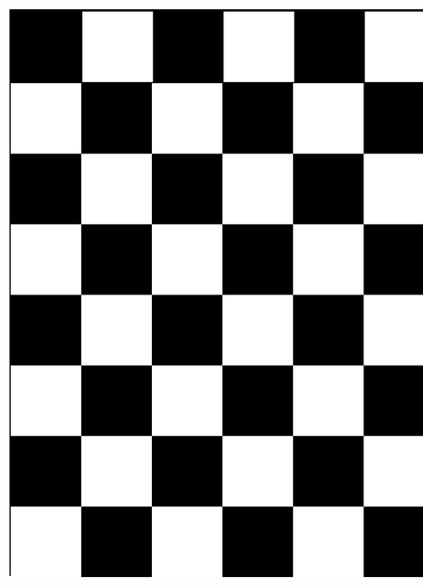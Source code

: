 <html>
<head>
<style>
#outer
{
height:1000px;
width:1000px;
border:2px solid black;
margin:auto;
}
#box1{
height:125px;
width:1000px;
border:2px solid black;
  }
#box2{
height:125px;
width:125px;
background-color:black;
float:left;
  }
#box3{
height:125px;
width:125px;
background-color:white;
float:left;
}
#box4{
height:125px;
width:125px;
background-color:black;
float:left;
}
#box5{
height:125px;
width:125px;
background-color:white;
float:left;
   }
#box6{
height:125px;
width:125px;
background-color:black;
float:left;
   }
#box7{
height:125px;
width:125px;
background-color:white;
float:left;
   }
#box8{
height:125px;
width:125px;
background-color:black;
float:left;
   }
#box9{
height:125px;
width:125px;
background-color:white;
float:left;
    }
#box10{
height:125px;
width:125px;
background-color:black;
float:left;
}
#box11{
height:125px;
width:125px;
background-color:white;
float:left;
}
#box12{
height:125px;
width:125px;
background-color:black;
float:left;
}
#box13{
height:125px;
width:125px;
background-color:white;
float:left;
}
#box14{
height:125px;
width:125px;
background-color:black;
float:left;
}
#box15{
height:125px;
width:125px;
background-color:white;
float:left;
}
#box16{
height:125px;
width:125px;
background-color:black;
float:left;
}
#box17{
height:125px;
width:125px;
background-color:black;
float:left;
}
#box18{
height:125px;
width:125px;
background-color:white;
float:left;
}
#box19{
height:125px;
width:125px;
background-color:black;
float:left;
}
#box20{
height:125px;
width:125px;
background-color:white;
float:left;
}
#box21{
height:125px;
width:125px;
background-color:black;
float:left;
}
#box22{
height:125px;
width:125px;
background-color:white;
float:left;
}
#box23{
height:125px;
width:125px;
background-color:black;
float:left;
}
#box24{
height:125px;
width:125px;
background-color:white;
float:left;
}
#box25{
height:125px;
width:125px;
background-color:white;
float:left;
}
#box26{
height:125px;
width:125px;
background-color:black;
float:left;
}
#box27{
height:125px;
width:125px;
background-color:white;
float:left;
}
#box28{
height:125px;
width:125px;
background-color:black; 
float:left;
}
#box29{
height:125px;
width:125px;
background-color:white;
float:left;
}
#box30{
height:125px;
width:125px;
background-color:black;
float:left; 
}
#box31{
height:125px;
width:125px;
background-color:white;
float:left; 
}
#box32{
height:125px;
width:125px;
background-color:black;
float:left; 
}
#box33{
height:125px;
width:125px;
background-color:black;
float:left; 
}
#box34{
height:125px;
width:125px;
background-color:white;
float:left; 
} 
#box35{
height:125px;
width:125px;
background-color:black;
float:left; 
} 
#box36{
height:125px;
width:125px;
background-color:white;
float:left; 
} 
#box37{
height:125px;
width:125px;
background-color:black;
float:left; 
} 
#box38{
height:125px;
width:125px;
background-color:white;
float:left; 
} 
#box39{
height:125px;
width:125px;
background-color:black;
float:left; 
}
#box40{
height:125px;
width:125px;
background-color:white;
float:left; 
} 
#box41{
height:125px;
width:125px;
background-color:white;
float:left; 
} 
#box42{
height:125px;
width:125px;
background-color:black;
float:left; 
} 
#box43{
height:125px;
width:125px;
background-color:white;
float:left; 
} 
#box44{
height:125px;
width:125px;
background-color:black;
float:left; 
} 
#box45{
height:125px;
width:125px;
background-color:white;
float:left; 
} 
#box46{
height:125px;
width:125px;
background-color:white;
float:left; 
} 
#box47{
height:125px;
width:125px;
background-color:black;
float:left; 
} 
#box48{
height:125px;
width:125px;
background-color:white;
float:left; 
} 
#box49{
height:125px;
width:125px;
background-color:black;
float:left; 
} 
#box50{
height:125px;
width:125px;
background-color:black;
float:left; 
} 
#box51{
height:125px;
width:125px;
background-color:white;
float:left; 
} 
#box52{
height:125px;
width:125px;
background-color:black;
float:left; 
} 
#box53{
height:125px;
width:125px;
background-color:white;
float:left; 
} 
#box54{
height:125px;
width:125px;
background-color:black;
float:left; 
} 
#box55{
height:125px;
width:125px;
background-color:white;
float:left; 
} 
#box56{
height:125px;
width:125px;
background-color:black;
float:left; 
} 
#box57{
height:125px;
width:125px;
background-color:white;
float:left; 
} 
#box58{
height:125px;
width:125px;
background-color:white;
float:left; 
} 
#box59{
height:125px;
width:125px;
background-color:black;
float:left; 
} 
#box60{
height:125px;
width:125px;
background-color:white;
float:left; 
} 
#box61{
height:125px;
width:125px;
background-color:black;
float:left; 
} 
#box62{
height:125px;
width:125px;
background-color:white;
float:left; 
} 
#box64{
height:125px;
width:125px;
background-color:black;
float:left; 
} 
#box65{
height:125px;
width:125px;
background-color:white;
float:left; 
} 
#box66{
height:125px;
width:125px;
background-color:black;
float:left; 
} 
</style>
</head>
<body>
<div id="outer">
<div id="box1">
<div id="box2"></div>
<div id="box3"></div>
<div id="box4"></div>
<div id="box5"></div>
<div id="box6"></div>
<div id="box7"></div>
<div id="box8"></div> 
</div>
<div id="row2">
<div id="box9"></div>
<div id="box10"></div>
<div id="box11"></div>
<div id="box12"></div>
<div id="box13"></div>
<div id="box14"></div>
<div id="box15"></div>
<div id="box16"></div>
</div>
<div id="row3">
<div id="box17"></div>
<div id="box18"></div>
<div id="box19"></div>
<div id="box20"></div>
<div id="box21"></div>
<div id="box22"></div>
<div id="box23"></div> 
<div id="box24"></div> 
</div>
<div id="row4">
<div id="box25"></div> 
<div id="box26"></div> 
<div id="box27"></div> 
<div id="box28"></div> 
<div id="box29"></div> 
<div id="box30"></div> 
<div id="box31"></div> 
<div id="box32"></div> 
<div id="box33"></div> 
<div id="box34"></div>  
</div>
<div id="row5">
<div id="box35"></div>  
<div id="box36"></div>  
<div id="box37"></div>  
<div id="box38"></div>  
<div id="box39"></div>  
<div id="box40"></div>  
<div id="box41"></div>
</div>
<div id="row6">
<div id="box42"></div>
<div id="box43"></div>
<div id="box44"></div>
<div id="box46"></div>
<div id="box47"></div>
<div id="box48"></div>
<div id="box49"></div>
</div>
<div id="row7">
<div id="box50"></div>
<div id="box51"></div>
<div id="box52"></div>
<div id="box53"></div>
<div id="box54"></div>
<div id="box55"></div> 
<div id="box56"></div> 
<div id="box57"></div> 
</div>
<div id="row8">
<div id="box58"></div> 
<div id="box59"></div>
<div id="box60"></div> 
<div id="box61"></div> 
<div id="box62"></div> 
<div id="box63"></div>  
<div id="box64"></div>  
<div id="box65"></div> 
<div id="box66"></div>   
</div>
</div>
</body>
</html>
